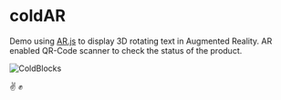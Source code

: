 # coldAR

Demo using [AR.js](https://github.com/jeromeetienne/AR.js) to display 3D rotating text in Augmented Reality. AR enabled QR-Code scanner to check the status of the product.

![ColdBlocks](https://user-images.githubusercontent.com/41678651/71070470-d75e8000-21a0-11ea-9a20-0853cdaa476b.jpg)

:v: :fist: